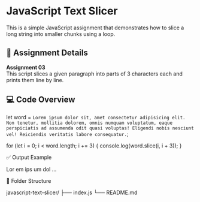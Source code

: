 # JavaScript Text Slicer

This is a simple JavaScript assignment that demonstrates how to slice a long string into smaller chunks using a loop.

## 📘 Assignment Details

**Assignment 03**  
This script slices a given paragraph into parts of 3 characters each and prints them line by line.

## 💻 Code Overview

let word = `Lorem ipsum dolor sit, amet consectetur adipisicing elit.
Non tenetur, mollitia dolorem, omnis numquam voluptatum,
eaque perspiciatis ad assumenda odit quasi voluptas! Eligendi nobis nesciunt vel!
Reiciendis veritatis labore consequatur.`;

for (let i = 0; i < word.length; i += 3) {
    console.log(word.slice(i, i + 3));
}

✅ Output Example

Lor
em 
ips
um 
dol
...

📂 Folder Structure

javascript-text-slicer/
├── index.js
└── README.md
